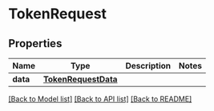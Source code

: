 # TokenRequest

## Properties
Name | Type | Description | Notes
------------ | ------------- | ------------- | -------------
**data** | [**TokenRequestData**](TokenRequestData.md) |  | 

[[Back to Model list]](../README.md#documentation-for-models) [[Back to API list]](../README.md#documentation-for-api-endpoints) [[Back to README]](../README.md)

